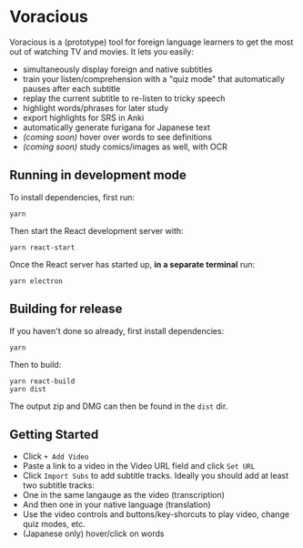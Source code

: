 # Voracious

Voracious is a (prototype) tool for foreign language learners to get the most out of watching TV and movies. It lets you easily:
- simultaneously display foreign and native subtitles
- train your listen/comprehension with a "quiz mode" that automatically pauses after each subtitle
- replay the current subtitle to re-listen to tricky speech
- highlight words/phrases for later study
- export highlights for SRS in Anki
- automatically generate furigana for Japanese text
- _(coming soon)_ hover over words to see definitions
- _(coming soon)_ study comics/images as well, with OCR

## Running in development mode

To install dependencies, first run:
```
yarn
```

Then start the React development server with:
```
yarn react-start
```

Once the React server has started up, **in a separate terminal** run:
```
yarn electron
```

## Building for release

If you haven't done so already, first install dependencies:
```
yarn
```

Then to build:
```
yarn react-build
yarn dist
```

The output zip and DMG can then be found in the `dist` dir.

## Getting Started

- Click `+ Add Video`
- Paste a link to a video in the Video URL field and click `Set URL`
- Click `Import Subs` to add subtitle tracks. Ideally you should add at least two subtitle tracks:
 - One in the same langauge as the video (transcription)
 - And then one in your native language (translation)
- Use the video controls and buttons/key-shorcuts to play video, change quiz modes, etc.
- (Japanese only) hover/click on words


